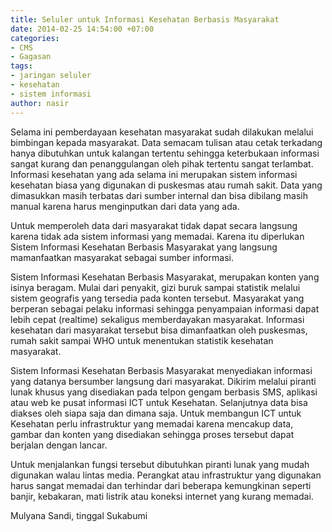 ```yaml
---
title: Seluler untuk Informasi Kesehatan Berbasis Masyarakat
date: 2014-02-25 14:54:00 +07:00
categories:
- CMS
- Gagasan
tags:
- jaringan seluler
- kesehatan
- sistem informasi
author: nasir
---
```


Selama ini pemberdayaan kesehatan masyarakat sudah dilakukan melalui bimbingan kepada masyarakat. Data semacam tulisan atau cetak terkadang hanya dibutuhkan untuk kalangan tertentu sehingga keterbukaan informasi sangat kurang dan penanggulangan oleh pihak tertentu sangat terlambat. Informasi kesehatan yang ada selama ini merupakan sistem informasi kesehatan biasa yang digunakan di puskesmas atau rumah sakit. Data yang dimasukkan masih terbatas dari sumber internal dan bisa dibilang masih manual karena harus menginputkan dari data yang ada.

Untuk memperoleh data dari masyarakat tidak dapat secara langsung karena tidak ada sistem informasi yang memadai. Karena itu diperlukan Sistem Informasi Kesehatan Berbasis Masyarakat yang langsung mamanfaatkan masyarakat sebagai sumber informasi.

Sistem Informasi Kesehatan Berbasis Masyarakat, merupakan konten yang isinya beragam. Mulai dari penyakit, gizi buruk sampai statistik melalui sistem geografis yang tersedia pada konten tersebut. Masyarakat yang berperan sebagai pelaku informasi sehingga penyampaian informasi dapat lebih cepat (realtime) sekaligus memberdayakan masyarakat. Informasi kesehatan dari masyarakat tersebut bisa dimanfaatkan oleh puskesmas, rumah sakit sampai WHO untuk menentukan statistik kesehatan masyarakat.

Sistem Informasi Kesehatan Berbasis Masyarakat menyediakan informasi yang datanya bersumber langsung dari masyarakat. Dikirim melalui piranti lunak khusus yang disediakan pada telpon gengam berbasis SMS, aplikasi atau web ke pusat informasi ICT untuk Kesehatan. Selanjutnya data bisa diakses oleh siapa saja dan dimana saja. Untuk membangun ICT untuk Kesehatan perlu infrastruktur yang memadai karena mencakup data, gambar dan konten yang disediakan sehingga proses tersebut dapat berjalan dengan lancar.

Untuk menjalankan fungsi tersebut dibutuhkan piranti lunak yang mudah digunakan walau lintas media. Perangkat atau infrastruktur yang digunakan harus sangat memadai dan terhindar dari beberapa kemungkinan seperti banjir, kebakaran, mati listrik atau koneksi internet yang kurang memadai.

Mulyana Sandi, tinggal Sukabumi